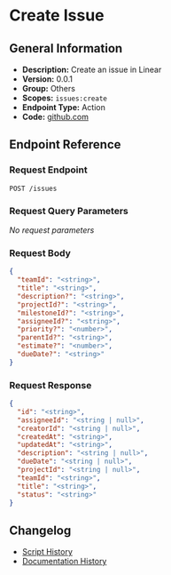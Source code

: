 <!-- BEGIN GENERATED CONTENT -->
# Create Issue

## General Information

- **Description:** Create an issue in Linear
- **Version:** 0.0.1
- **Group:** Others
- **Scopes:** `issues:create`
- **Endpoint Type:** Action
- **Code:** [github.com](https://github.com/NangoHQ/integration-templates/tree/main/integrations/linear/actions/create-issue.ts)


## Endpoint Reference

### Request Endpoint

`POST /issues`

### Request Query Parameters

_No request parameters_

### Request Body

```json
{
  "teamId": "<string>",
  "title": "<string>",
  "description?": "<string>",
  "projectId?": "<string>",
  "milestoneId?": "<string>",
  "assigneeId?": "<string>",
  "priority?": "<number>",
  "parentId?": "<string>",
  "estimate?": "<number>",
  "dueDate?": "<string>"
}
```

### Request Response

```json
{
  "id": "<string>",
  "assigneeId": "<string | null>",
  "creatorId": "<string | null>",
  "createdAt": "<string>",
  "updatedAt": "<string>",
  "description": "<string | null>",
  "dueDate": "<string | null>",
  "projectId": "<string | null>",
  "teamId": "<string>",
  "title": "<string>",
  "status": "<string>"
}
```

## Changelog

- [Script History](https://github.com/NangoHQ/integration-templates/commits/main/integrations/linear/actions/create-issue.ts)
- [Documentation History](https://github.com/NangoHQ/integration-templates/commits/main/integrations/linear/actions/create-issue.md)

<!-- END  GENERATED CONTENT -->

